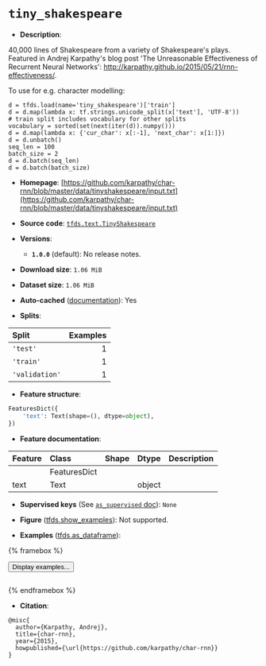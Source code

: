 <div itemscope itemtype="http://schema.org/Dataset">
  <div itemscope itemprop="includedInDataCatalog" itemtype="http://schema.org/DataCatalog">
    <meta itemprop="name" content="TensorFlow Datasets" />
  </div>
  <meta itemprop="name" content="tiny_shakespeare" />
  <meta itemprop="description" content="40,000 lines of Shakespeare from a variety of Shakespeare&#x27;s plays. Featured in Andrej Karpathy&#x27;s blog post &#x27;The Unreasonable Effectiveness of Recurrent Neural Networks&#x27;: http://karpathy.github.io/2015/05/21/rnn-effectiveness/.&#10;&#10;To use for e.g. character modelling:&#10;&#10;```&#10;d = tfds.load(name=&#x27;tiny_shakespeare&#x27;)[&#x27;train&#x27;]&#10;d = d.map(lambda x: tf.strings.unicode_split(x[&#x27;text&#x27;], &#x27;UTF-8&#x27;))&#10;# train split includes vocabulary for other splits&#10;vocabulary = sorted(set(next(iter(d)).numpy()))&#10;d = d.map(lambda x: {&#x27;cur_char&#x27;: x[:-1], &#x27;next_char&#x27;: x[1:]})&#10;d = d.unbatch()&#10;seq_len = 100&#10;batch_size = 2&#10;d = d.batch(seq_len)&#10;d = d.batch(batch_size)&#10;```&#10;&#10;To use this dataset:&#10;&#10;```python&#10;import tensorflow_datasets as tfds&#10;&#10;ds = tfds.load(&#x27;tiny_shakespeare&#x27;, split=&#x27;train&#x27;)&#10;for ex in ds.take(4):&#10;  print(ex)&#10;```&#10;&#10;See [the guide](https://www.tensorflow.org/datasets/overview) for more&#10;informations on [tensorflow_datasets](https://www.tensorflow.org/datasets).&#10;&#10;" />
  <meta itemprop="url" content="https://www.tensorflow.org/datasets/catalog/tiny_shakespeare" />
  <meta itemprop="sameAs" content="https://github.com/karpathy/char-rnn/blob/master/data/tinyshakespeare/input.txt" />
  <meta itemprop="citation" content="@misc{&#10;  author={Karpathy, Andrej},&#10;  title={char-rnn},&#10;  year={2015},&#10;  howpublished={\url{https://github.com/karpathy/char-rnn}}&#10;}" />
</div>

# `tiny_shakespeare`


*   **Description**:

40,000 lines of Shakespeare from a variety of Shakespeare's plays. Featured in
Andrej Karpathy's blog post 'The Unreasonable Effectiveness of Recurrent Neural
Networks': http://karpathy.github.io/2015/05/21/rnn-effectiveness/.

To use for e.g. character modelling:

```
d = tfds.load(name='tiny_shakespeare')['train']
d = d.map(lambda x: tf.strings.unicode_split(x['text'], 'UTF-8'))
# train split includes vocabulary for other splits
vocabulary = sorted(set(next(iter(d)).numpy()))
d = d.map(lambda x: {'cur_char': x[:-1], 'next_char': x[1:]})
d = d.unbatch()
seq_len = 100
batch_size = 2
d = d.batch(seq_len)
d = d.batch(batch_size)
```

*   **Homepage**:
    [https://github.com/karpathy/char-rnn/blob/master/data/tinyshakespeare/input.txt](https://github.com/karpathy/char-rnn/blob/master/data/tinyshakespeare/input.txt)

*   **Source code**:
    [`tfds.text.TinyShakespeare`](https://github.com/tensorflow/datasets/tree/master/tensorflow_datasets/text/tiny_shakespeare.py)

*   **Versions**:

    *   **`1.0.0`** (default): No release notes.

*   **Download size**: `1.06 MiB`

*   **Dataset size**: `1.06 MiB`

*   **Auto-cached**
    ([documentation](https://www.tensorflow.org/datasets/performances#auto-caching)):
    Yes

*   **Splits**:

Split          | Examples
:------------- | -------:
`'test'`       | 1
`'train'`      | 1
`'validation'` | 1

*   **Feature structure**:

```python
FeaturesDict({
    'text': Text(shape=(), dtype=object),
})
```

*   **Feature documentation**:

Feature | Class        | Shape | Dtype  | Description
:------ | :----------- | :---- | :----- | :----------
        | FeaturesDict |       |        |
text    | Text         |       | object |

*   **Supervised keys** (See
    [`as_supervised` doc](https://www.tensorflow.org/datasets/api_docs/python/tfds/load#args)):
    `None`

*   **Figure**
    ([tfds.show_examples](https://www.tensorflow.org/datasets/api_docs/python/tfds/visualization/show_examples)):
    Not supported.

*   **Examples**
    ([tfds.as_dataframe](https://www.tensorflow.org/datasets/api_docs/python/tfds/as_dataframe)):

<!-- mdformat off(HTML should not be auto-formatted) -->

{% framebox %}

<button id="displaydataframe">Display examples...</button>
<div id="dataframecontent" style="overflow-x:auto"></div>
<script>
const url = "https://storage.googleapis.com/tfds-data/visualization/dataframe/tiny_shakespeare-1.0.0.html";
const dataButton = document.getElementById('displaydataframe');
dataButton.addEventListener('click', async () => {
  // Disable the button after clicking (dataframe loaded only once).
  dataButton.disabled = true;

  const contentPane = document.getElementById('dataframecontent');
  try {
    const response = await fetch(url);
    // Error response codes don't throw an error, so force an error to show
    // the error message.
    if (!response.ok) throw Error(response.statusText);

    const data = await response.text();
    contentPane.innerHTML = data;
  } catch (e) {
    contentPane.innerHTML =
        'Error loading examples. If the error persist, please open '
        + 'a new issue.';
  }
});
</script>

{% endframebox %}

<!-- mdformat on -->

*   **Citation**:

```
@misc{
  author={Karpathy, Andrej},
  title={char-rnn},
  year={2015},
  howpublished={\url{https://github.com/karpathy/char-rnn}}
}
```

